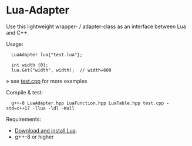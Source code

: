 # Lua-Adapter
Use this lightweight wrapper- / adapter-class as an interface between Lua and C++.

Usage:

      LuaAdapter lua{"test.lua"};

      int width {0};
      lua.Get("width", width);  // width=600
» see [test.cpp](https://github.com/JlnWntr/Lua-Adapter/blob/master/test.cpp) for more examples

Compile & test:

      g++-8 LuaAdapter.hpp LuaFunction.hpp LuaTable.hpp test.cpp -std=c++17 -llua -ldl -Wall


Requirements:

- [Download and install Lua](https://www.lua.org/download.html).
- g++-8 or higher

